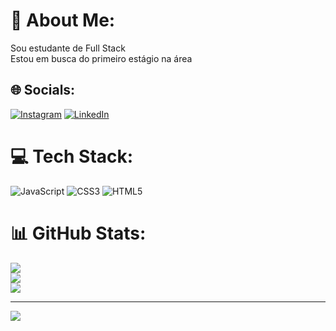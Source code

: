 # 💫 About Me:
Sou estudante de Full Stack<br>Estou em busca do primeiro estágio na área


## 🌐 Socials:
[![Instagram](https://img.shields.io/badge/Instagram-%23E4405F.svg?logo=Instagram&logoColor=white)](https://instagram.com/_theher1que_) [![LinkedIn](https://img.shields.io/badge/LinkedIn-%230077B5.svg?logo=linkedin&logoColor=white)]([https://linkedin.com/in/https://www.linkedin.com/in/henrique-almeida-b93b3a233/](https://www.linkedin.com/in/henrique-almeida-b93b3a233/))

# 💻 Tech Stack:
![JavaScript](https://img.shields.io/badge/javascript-%23323330.svg?style=for-the-badge&logo=javascript&logoColor=%23F7DF1E) ![CSS3](https://img.shields.io/badge/css3-%231572B6.svg?style=for-the-badge&logo=css3&logoColor=white) ![HTML5](https://img.shields.io/badge/html5-%23E34F26.svg?style=for-the-badge&logo=html5&logoColor=white)
# 📊 GitHub Stats:
![](https://github-readme-stats.vercel.app/api?username=HenriqueTheAlmeida&theme=dracula&hide_border=true&include_all_commits=true&count_private=false)<br/>
![](https://github-readme-streak-stats.herokuapp.com/?user=HenriqueTheAlmeida&theme=dracula&hide_border=true)<br/>
![](https://github-readme-stats.vercel.app/api/top-langs/?username=HenriqueTheAlmeida&theme=dracula&hide_border=true&include_all_commits=true&count_private=false&layout=compact)

---
[![](https://visitcount.itsvg.in/api?id=HenriqueTheAlmeida&icon=0&color=0)](https://visitcount.itsvg.in)

<!-- Proudly created with GPRM ( https://gprm.itsvg.in ) -->

